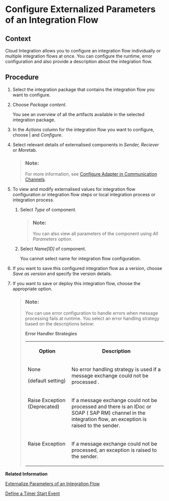 <!-- loio462a4782db7b485b94ffce5b6fe22c31 -->

<link rel="stylesheet" type="text/css" href="../css/sap-icons.css"/>

# Configure Externalized Parameters of an Integration Flow



## Context

Cloud Integration allows you to configure an integration flow individually or multiple integration flows at once. You can configure the runtime, error configuration and also provide a description about the integration flow.



## Procedure

1.  Select the integration package that contains the integration flow you want to configure.

2.  Choose *Package content*.

    You see an overview of all the artifacts available in the selected integration package.

3.  In the *Actions* column for the integration flow you want to configure, choose <span class="SAP-icons"></span> and *Configure*.

4.  Select relevant details of externalised components in *Sender, Reciever* or *More*tab.

    > ### Note:  
    > For more information, see [Configure Adapter in Communication Channels](https://help.sap.com/viewer/368c481cd6954bdfa5d0435479fd4eaf/Cloud/en-US/1f066330e8314324bf3ebe3b6adc21b2.html).

5.  To view and modify externalised values for integration flow configuration or integration flow steps or local integration process or integration process.

    1.  Select *Type* of component.

        > ### Note:  
        > You can also view all parameters of the component using *All Parameters* option.

    2.  Select *Name\[ID\]* of component.

        You cannot select name for integration flow configuration.


6.  If you want to save this configured integration flow as a version, choose *Save as version* and specify the version details.

7.  If you want to save or deploy this integration flow, choose the appropriate option.

    > ### Note:  
    > You can use error configuration to handle errors when message processing fails at runtime. You select an error handling strategy based on the descriptions below:
    > 
    > **Error Handler Strategies**
    > 
    > 
    > <table>
    > <tr>
    > <th valign="top">
    > 
    > Option
    > 
    > </th>
    > <th valign="top">
    > 
    > Description
    > 
    > </th>
    > </tr>
    > <tr>
    > <td valign="top">
    > 
    > None
    > 
    > \(default setting\)
    > 
    > </td>
    > <td valign="top">
    > 
    > No error handling strategy is used if a message exchange could not be processed .
    > 
    > </td>
    > </tr>
    > <tr>
    > <td valign="top">
    > 
    > Raise Exception \(Deprecated\)
    > 
    > </td>
    > <td valign="top">
    > 
    > If a message exchange could not be processed and there is an IDoc or SOAP \( SAP RM\) channel in the integration flow, an exception is raised to the sender.
    > 
    > </td>
    > </tr>
    > <tr>
    > <td valign="top">
    > 
    > Raise Exception
    > 
    > </td>
    > <td valign="top">
    > 
    > If a message exchange could not be processed, an exception is raised to the sender.
    > 
    > </td>
    > </tr>
    > </table>


**Related Information**  


[Externalize Parameters of an Integration Flow](externalize-parameters-of-an-integration-flow-45b2a07.md "")

[Define a Timer Start Event](define-a-timer-start-event-ae14ad7.md "You can configure an integration flow to automatically start and run on a particular schedule.")

